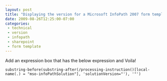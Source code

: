 ```yaml
---
layout: post
title: "Displaying the version for a Microsoft InfoPath 2007 form template"
date: 2009-08-26T12:25:00-07:00
categories:
 - technical
 - version
 - infopath
 - sharepoint
 - form template
---
```


Add an expression box that has the below expression and Voila!

``` plain
substring-before(substring-after(/processing-instruction()[local-name(.) = "mso-infoPathSolution"], 'solutionVersion="'), '"')
```